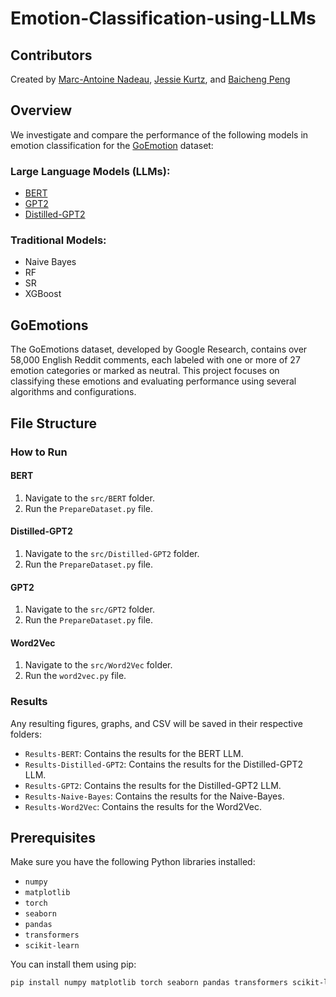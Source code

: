 # Emotion-Classification-using-LLMs

## Contributors

Created by [Marc-Antoine Nadeau](https://github.com/ma-nadeau), [Jessie Kurtz](https://github.com/jkzcodes), and [Baicheng Peng](https://github.com/sivess)

## Overview

We investigate and compare the performance of the following models in emotion classification for the [GoEmotion](https://huggingface.co/datasets/google-research-datasets/go_emotions) dataset:

### Large Language Models (LLMs):
- [BERT](https://huggingface.co/docs/transformers/en/model_doc/bert)
- [GPT2](https://huggingface.co/openai-community/gpt2)
- [Distilled-GPT2](https://huggingface.co/distilbert/distilgpt2)

### Traditional Models: 
- Naive Bayes
- RF
- SR
- XGBoost

## GoEmotions

The GoEmotions dataset, developed by Google Research, contains over 58,000 English Reddit comments, each labeled with one or more of 27 emotion categories or marked as neutral. This project focuses on classifying these emotions and evaluating performance using several algorithms and configurations.

## File Structure  
### How to Run
#### BERT
1. Navigate to the `src/BERT` folder.
2. Run the `PrepareDataset.py` file.

#### Distilled-GPT2
1. Navigate to the `src/Distilled-GPT2` folder.
2. Run the `PrepareDataset.py` file.

#### GPT2
1. Navigate to the `src/GPT2` folder.
2. Run the `PrepareDataset.py` file.

#### Word2Vec
1. Navigate to the `src/Word2Vec` folder.
2. Run the `word2vec.py` file.


### Results
Any resulting figures, graphs, and CSV will be saved in their respective folders:
- `Results-BERT`: Contains the results for the BERT LLM.
- `Results-Distilled-GPT2`: Contains the results for the Distilled-GPT2 LLM.
- `Results-GPT2`: Contains the results for the Distilled-GPT2 LLM.
- `Results-Naive-Bayes`: Contains the results for the Naive-Bayes.
- `Results-Word2Vec`: Contains the results for the Word2Vec.

## Prerequisites

Make sure you have the following Python libraries installed:
- `numpy`
- `matplotlib`
- `torch`
- `seaborn`
- `pandas`
- `transformers`
- `scikit-learn`

You can install them using pip:

```bash
pip install numpy matplotlib torch seaborn pandas transformers scikit-learn
```
